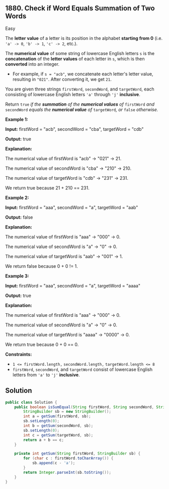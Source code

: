 ## 1880\. Check if Word Equals Summation of Two Words

Easy

The **letter value** of a letter is its position in the alphabet **starting from 0** (i.e. `'a' -> 0`, `'b' -> 1`, `'c' -> 2`, etc.).

The **numerical value** of some string of lowercase English letters `s` is the **concatenation** of the **letter values** of each letter in `s`, which is then **converted** into an integer.

*   For example, if `s = "acb"`, we concatenate each letter's letter value, resulting in `"021"`. After converting it, we get `21`.

You are given three strings `firstWord`, `secondWord`, and `targetWord`, each consisting of lowercase English letters `'a'` through `'j'` **inclusive**.

Return `true` _if the **summation** of the **numerical values** of_ `firstWord` _and_ `secondWord` _equals the **numerical value** of_ `targetWord`_, or_ `false` _otherwise._

**Example 1:**

**Input:** firstWord = "acb", secondWord = "cba", targetWord = "cdb"

**Output:** true

**Explanation:** 

The numerical value of firstWord is "acb" -> "021" -> 21. 

The numerical value of secondWord is "cba" -> "210" -> 210. 

The numerical value of targetWord is "cdb" -> "231" -> 231. 

We return true because 21 + 210 == 231.

**Example 2:**

**Input:** firstWord = "aaa", secondWord = "a", targetWord = "aab"

**Output:** false

**Explanation:** 

The numerical value of firstWord is "aaa" -> "000" -> 0. 

The numerical value of secondWord is "a" -> "0" -> 0. 

The numerical value of targetWord is "aab" -> "001" -> 1. 

We return false because 0 + 0 != 1.

**Example 3:**

**Input:** firstWord = "aaa", secondWord = "a", targetWord = "aaaa"

**Output:** true

**Explanation:** 

The numerical value of firstWord is "aaa" -> "000" -> 0. 

The numerical value of secondWord is "a" -> "0" -> 0. 

The numerical value of targetWord is "aaaa" -> "0000" -> 0. 

We return true because 0 + 0 == 0.

**Constraints:**

*   `1 <= firstWord.length,` `secondWord.length,` `targetWord.length <= 8`
*   `firstWord`, `secondWord`, and `targetWord` consist of lowercase English letters from `'a'` to `'j'` **inclusive**.

## Solution

```java
public class Solution {
    public boolean isSumEqual(String firstWord, String secondWord, String targetWord) {
        StringBuilder sb = new StringBuilder();
        int a = getSum(firstWord, sb);
        sb.setLength(0);
        int b = getSum(secondWord, sb);
        sb.setLength(0);
        int c = getSum(targetWord, sb);
        return a + b == c;
    }

    private int getSum(String firstWord, StringBuilder sb) {
        for (char c : firstWord.toCharArray()) {
            sb.append(c - 'a');
        }
        return Integer.parseInt(sb.toString());
    }
}
```